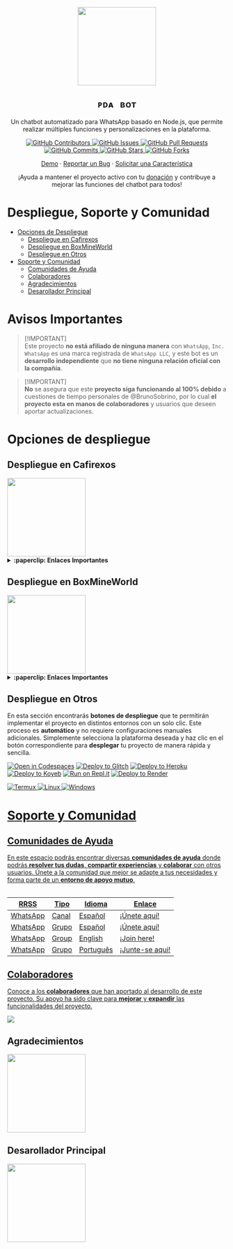 <p align="center">
 <img width="180px" src="https://i.ibb.co/Qn1W6cP/image.png" align="center"/>
 <h2 align="center">ᴘᴅᴀ   ʙᴏᴛ</h2>
 <p align="center">Un chatbot automatizado para WhatsApp basado en Node.js, que permite realizar múltiples funciones y personalizaciones en la plataforma.</p>
</p>

<p align="center">
  <a href="https://www.instagram.com/idk_a_normal_user?igsh=MXdnbTQ3eGlsdTFkNA==/graphs/contributors">
    <img alt="GitHub Contributors" src="https://img.shields.io/github/contributors/BrunoSobrino/ᴘᴅᴀ   ʙᴏᴛ?style=for-the-badge" />
  </a>
  <a href="https://www.instagram.com/idk_a_normal_user?igsh=MXdnbTQ3eGlsdTFkNA==/issues">
    <img alt="GitHub Issues" src="https://img.shields.io/github/issues/BrunoSobrino/ᴘᴅᴀ   ʙᴏᴛ?style=for-the-badge" />
  </a>
  <a href="https://www.instagram.com/idk_a_normal_user?igsh=MXdnbTQ3eGlsdTFkNA==/pulls">
    <img alt="GitHub Pull Requests" src="https://img.shields.io/github/issues-pr/BrunoSobrino/ᴘᴅᴀ   ʙᴏᴛ?style=for-the-badge" />
  </a>
  <a href="https://www.instagram.com/idk_a_normal_user?igsh=MXdnbTQ3eGlsdTFkNA==/commits">
    <img alt="GitHub Commits" src="https://img.shields.io/github/commit-activity/m/BrunoSobrino/ᴘᴅᴀ   ʙᴏᴛ?style=for-the-badge" />
  </a>
  <a href="https://www.instagram.com/idk_a_normal_user?igsh=MXdnbTQ3eGlsdTFkNA==">
    <img alt="GitHub Stars" src="https://img.shields.io/github/stars/BrunoSobrino/ᴘᴅᴀ   ʙᴏᴛ?style=for-the-badge" />
  </a>
  <a href="https://www.instagram.com/idk_a_normal_user?igsh=MXdnbTQ3eGlsdTFkNA==/fork">
    <img alt="GitHub Forks" src="https://img.shields.io/github/forks/BrunoSobrino/ᴘᴅᴀ   ʙᴏᴛ?style=for-the-badge" />
  </a>
</p>

<p align="center">
  <a href="https://api.whatsapp.com/send?phone=+5219992843881&text=&text=.menu">Demo</a>
  ·
  <a href="https://www.instagram.com/idk_a_normal_user?igsh=MXdnbTQ3eGlsdTFkNA==/issues/new?assignees=&labels=Bug">Reportar un Bug</a>
  ·
  <a href="https://www.instagram.com/idk_a_normal_user?igsh=MXdnbTQ3eGlsdTFkNA==/issues/new?assignees=&labels=Enhancement">Solicitar una Característica</a>
</p>

<!-- <p align="center">
  <a href="/src/docs/README_en.md">English</a>
  ·
  <a href="/src/docs/README_pt-br.md">Português</a>
</p> -->

<p align="center">¡Ayuda a mantener el proyecto activo con tu <a href="https://www.paypal.me/BrunoSob">donación</a> y contribuye a mejorar las funciones del chatbot para todos!</p>

# Despliegue, Soporte y Comunidad

- [Opciones de Despliegue](#opciones-de-despliegue)
  - [Despliegue en Cafirexos](#despliegue-en-cafirexos)
  - [Despliegue en BoxMineWorld](#despliegue-en-boxmineworld)
  - [Despliegue en Otros](#despliegue-en-otros)
- [Soporte y Comunidad](#soporte-y-comunidad)
  - [Comunidades de Ayuda](#guía-de-uso)
  - [Colaboradores](#colaboradores)
  - [Agradecimientos](#agradecimientos)
  - [Desarollador Principal](#desarollador-principal)

# Avisos Importantes

> [!IMPORTANT]\
> Este proyecto **no está afiliado de ninguna manera** con `WhatsApp`, `Inc. WhatsApp` es una marca registrada de `WhatsApp LLC`, y este bot es un **desarrollo independiente** que **no tiene ninguna relación oficial con la compañía**.

> [!IMPORTANT]\
> **No** se asegura que este **proyecto siga funcionando al 100% debido** a cuestiones de tiempo personales de @BrunoSobrino, por lo cual **el proyecto esta en manos de colaboradores** y usuarios que deseen aportar actualizaciones.


# Opciones de despliegue

## Despliegue en Cafirexos

<a href="https://cafirexos.com">
  <img width="180px" src="https://cdn.cafirexos.com/logos/logo_cfros_2000x2000.png"/>
</a>

<details>
 <summary><b>:paperclip: Enlaces Importantes</b></summary>

- **Sitio Web:** [cafirexos.com](https://cafirexos.com)
- **Área de Clientes:** [clientes.cafirexos.com](https://clientes.cafirexos.com)
- **Panel de Control:** [panel.cafirexos.com](https://panel.cafirexos.com)
- **Estado de los Servicios:** [estado.cafirexos.com](https://estado.cafirexos.com)
- **Documentación:** [docs.cafirexos.com](https://docs.cafirexos.com)
- **Canal de WhatsApp:** [¡Únete aquí!](https://cafirexos.com/whatsapp)
- **Comunidad de WhatsApp:** [¡Únete aquí!](https://cafirexos.com/comunidad)

</details>

## Despliegue en BoxMineWorld

<a href="https://boxmineworld.com">
  <img width="180px" src="https://i.ibb.co/sFygw8p/favicon.png"/>
</a>

<details>
 <summary><b>:paperclip: Enlaces Importantes</b></summary>

- **Sitio Web:** [boxmineworld.com](https://boxmineworld.com)
- **Área de Clientes:** [dash.boxmineworld.com](https://dash.boxmineworld.com)
- **Panel de Control:** [panel.boxmineworld.com](https://panel.boxmineworld.com)
- **Documentación:** [docs.boxmineworld.com](https://docs.boxmineworld.com)
- **Comunidad de Discord:** [¡Únete aquí!](https://discord.gg/84qsr4v)

</details>

## Despliegue en Otros

En esta sección encontrarás **botones de despliegue** que te permitirán implementar el proyecto en distintos entornos con un solo clic. Este proceso es **automático** y no requiere configuraciones manuales adicionales. Simplemente selecciona la plataforma deseada y haz clic en el botón correspondiente para **desplegar** tu proyecto de manera rápida y sencilla.

[![Open in Codespaces](https://github.com/codespaces/badge.svg)](https://github.com/codespaces/new?skip_quickstart=true&machine=basicLinux32gb&repo=514876515&ref=master&geo=EuropeWest)
[![Deploy to Glitch](https://binbashbanana.github.io/deploy-buttons/buttons/remade/glitch.svg)](https://glitch.com/edit/#!/import/github/BrunoSobrino/ᴘᴅᴀ   ʙᴏᴛ)
[![Deploy to Heroku](https://binbashbanana.github.io/deploy-buttons/buttons/remade/heroku.svg)](https://www.heroku.com/deploy?template=https://www.instagram.com/idk_a_normal_user?igsh=MXdnbTQ3eGlsdTFkNA==)
[![Deploy to Koyeb](https://binbashbanana.github.io/deploy-buttons/buttons/remade/koyeb.svg)](https://app.koyeb.com/deploy?type=git&name=ᴘᴅᴀ   ʙᴏᴛ&repository=https://www.instagram.com/idk_a_normal_user?igsh=MXdnbTQ3eGlsdTFkNA==)
[![Run on Repl.it](https://binbashbanana.github.io/deploy-buttons/buttons/remade/replit.svg)](https://repl.it/github/BrunoSobrino/ᴘᴅᴀ   ʙᴏᴛ)
[![Deploy to Render](https://binbashbanana.github.io/deploy-buttons/buttons/remade/render.svg)](https://dashboard.render.com/blueprint/new?repo=https://www.instagram.com/idk_a_normal_user?igsh=MXdnbTQ3eGlsdTFkNA==)
<!-- [![Deploy to Vercel](https://binbashbanana.github.io/deploy-buttons/buttons/remade/vercel.svg)](https://vercel.com/new/clone?repository-url=https://www.instagram.com/idk_a_normal_user?igsh=MXdnbTQ3eGlsdTFkNA==) -->
<a href="https://brunosobrino.github.io/ᴘᴅᴀ   ʙᴏᴛ/">
  <img src="https://img.shields.io/badge/Android-3DDC84?style=for-the-badge&logo=android&logoColor=white" alt="Termux">
</a>
<a href="https://brunosobrino.github.io/ᴘᴅᴀ   ʙᴏᴛ/">
  <img src="https://img.shields.io/badge/Linux-black?style=for-the-badge&logo=linux&logoColor=white" alt="Linux">
  <a href="https://brunosobrino.github.io/ᴘᴅᴀ   ʙᴏᴛ/">
  <img src="https://img.shields.io/badge/Windows-0078D6?style=for-the-badge&logo=windows&logoColor=white" alt="Windows">

# Soporte y Comunidad

## Comunidades de Ayuda

En este espacio podrás encontrar diversas **comunidades de ayuda** donde podrás **resolver tus dudas**, **compartir experiencias** y **colaborar** con otros usuarios. Únete a la comunidad que mejor se adapte a tus necesidades y forma parte de un **entorno de apoyo mutuo**.

<table>

| RRSS | Tipo | Idioma | Enlace |
| --- | --- | --- |--- |
| WhatsApp | Canal | Español | [¡Únete aquí!](https://www.instagram.com/idk_a_normal_user?igsh=MXdnbTQ3eGlsdTFkNA==) |
| WhatsApp | Grupo | Español | [¡Únete aquí!](https://chat.whatsapp.com/Daa3Fe4A9JeFpRI2QtBS4s) |
| WhatsApp | Group | English | [¡Join here!](https://chat.whatsapp.com/HTatrQokqODKx9eem0CKuY) |
| WhatsApp | Grupo | Português | [¡Junte-se aqui!](https://chat.whatsapp.com/J8tFq87Ia0jEnx20NvCQxN) |

</table>

## Colaboradores

Conoce a los **colaboradores** que han aportado al desarrollo de este proyecto. Su apoyo ha sido clave para **mejorar** y **expandir** las funcionalidades del proyecto.

<a href="https://www.instagram.com/idk_a_normal_user?igsh=MXdnbTQ3eGlsdTFkNA==/graphs/contributors">
  <img src="https://contrib.rocks/image?repo=BrunoSobrino/ᴘᴅᴀ   ʙᴏᴛ" /> 
</a>

## Agradecimientos

<a href="https://github.com/BochilGaming/games-wabot-md/tree/multi-device">
  <img src="https://i.ibb.co/CMpM8pk/Bochil-Gaming.png" width="180px"/>
</a>

## Desarollador Principal

<a href="https://www.instagram.com/idk_a_normal_user?igsh=MXdnbTQ3eGlsdTFkNA==">
  <img src="https://i.ibb.co/Qn1W6cP/image.png" width="180px"/>
</a>
